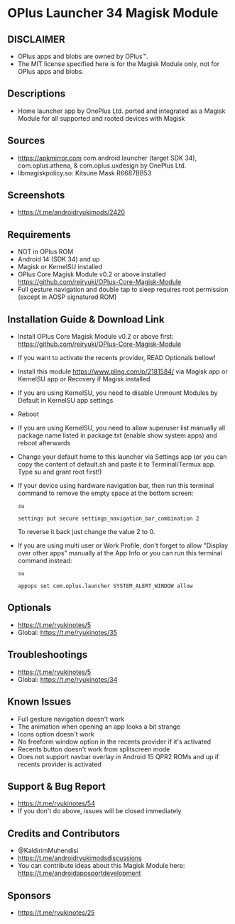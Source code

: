 # OPlus Launcher 34 Magisk Module

## DISCLAIMER
- OPlus apps and blobs are owned by OPlus™.
- The MIT license specified here is for the Magisk Module only, not for OPlus apps and blobs.

## Descriptions
- Home launcher app by OnePlus Ltd. ported and integrated as a Magisk Module for all supported and rooted devices with Magisk

## Sources
- https://apkmirror.com com.android.launcher (target SDK 34), com.oplus.athena, & com.oplus.uxdesign by OnePlus Ltd.
- libmagiskpolicy.so: Kitsune Mask R6687BB53

## Screenshots
- https://t.me/androidryukimods/2420

## Requirements
- NOT in OPlus ROM
- Android 14 (SDK 34) and up
- Magisk or KernelSU installed
- OPlus Core Magisk Module v0.2 or above installed https://github.com/reiryuki/OPlus-Core-Magisk-Module
- Full gesture navigation and double tap to sleep requires root permission (except in AOSP signatured ROM)

## Installation Guide & Download Link
- Install OPlus Core Magisk Module v0.2 or above first: https://github.com/reiryuki/OPlus-Core-Magisk-Module
- If you want to activate the recents provider, READ Optionals bellow!
- Install this module https://www.pling.com/p/2181584/ via Magisk app or KernelSU app or Recovery if Magisk installed
- If you are using KernelSU, you need to disable Unmount Modules by Default in KernelSU app settings
- Reboot
- If you are using KernelSU, you need to allow superuser list manually all package name listed in package.txt (enable show system apps) and reboot afterwards
- Change your default home to this launcher via Settings app (or you can copy the content of default.sh and paste it to Terminal/Termux app. Type su and grant root first!)
- If your device using hardware navigation bar, then run this terminal command to remove the empty space at the bottom screen:

  `su`
  
  `settings put secure settings_navigation_bar_combination 2`
  
  To reverse it back just change the value 2 to 0.
- If you are using multi user or Work Profile, don't forget to allow "Display over other apps" manually at the App Info or you can run this terminal command instead:

  `su`

  `appops set com.oplus.launcher SYSTEM_ALERT_WINDOW allow`


## Optionals
- https://t.me/ryukinotes/5
- Global: https://t.me/ryukinotes/35

## Troubleshootings
- https://t.me/ryukinotes/5
- Global: https://t.me/ryukinotes/34

## Known Issues
- Full gesture navigation doesn't work
- The animation when opening an app looks a bit strange
- Icons option doesn't work
- No freeform window option in the recents provider if it's activated
- Recents button doesn't work from splitscreen mode
- Does not support navbar overlay in Android 15 QPR2 ROMs and up if recents provider is activated

## Support & Bug Report
- https://t.me/ryukinotes/54
- If you don't do above, issues will be closed immediately

## Credits and Contributors
- @KaldirimMuhendisi
- https://t.me/androidryukimodsdiscussions
- You can contribute ideas about this Magisk Module here: https://t.me/androidappsportdevelopment

## Sponsors
- https://t.me/ryukinotes/25


